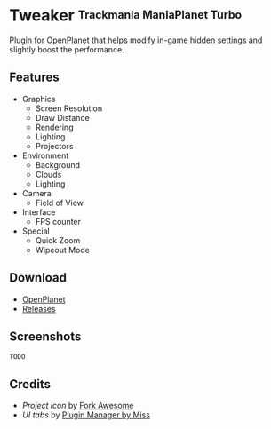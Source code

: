 # Tweaker <sup><sub>Trackmania ManiaPlanet Turbo</sub></sup>
Plugin for OpenPlanet that helps modify in-game hidden settings and slightly boost the performance.

## Features
* Graphics
    * Screen Resolution
    * Draw Distance
    * Rendering
    * Lighting
    * Projectors
* Environment
    * Background
    * Clouds
    * Lighting
* Camera
    * Field of View
* Interface
    * FPS counter
* Special
    * Quick Zoom
    * Wipeout Mode

## Download
* [OpenPlanet](https://openplanet.nl/files/126)
* [Releases](https://gitlab.com/fentrasLABS/openplanet/tweaker/-/releases)

## Screenshots
`TODO`

## Credits
- *Project icon* by [Fork Awesome](https://forkaweso.me/)
- *UI tabs* by [Plugin Manager by Miss](https://github.com/openplanet-nl/plugin-manager/tree/master/src/Interface)
